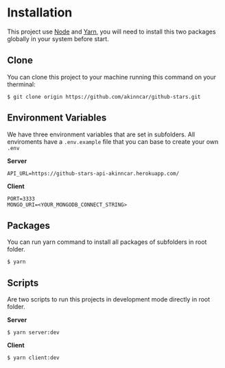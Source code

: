# Installation

This project use [Node](https://nodejs.org/en/blog/release/v12.18.3/) and [Yarn](https://classic.yarnpkg.com/en/docs/install/), you will need to install this two packages globally in your system before start.

## Clone

You can clone this project to your machine running this command on your therminal:

`$ git clone origin https://github.com/akinncar/github-stars.git`

## Environment Variables

We have three environment variables that are set in subfolders. All enviroments have a `.env.example` file that you can base to create your own `.env`

<b>Server</b><br />

```
API_URL=https://github-stars-api-akinncar.herokuapp.com/
```

<b>Client</b><br />

```
PORT=3333
MONGO_URI=<YOUR_MONGODB_CONNECT_STRING>
```

## Packages

You can run yarn command to install all packages of subfolders in root folder.

`$ yarn`


## Scripts

Are two scripts to run this projects in development mode directly in root folder.

<b>Server</b><br />

`$ yarn server:dev`

<b>Client</b><br />

`$ yarn client:dev`

